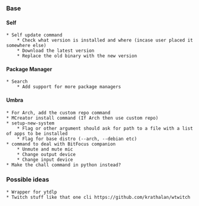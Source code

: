 ### Base
#### Self
    * Self update command
        * Check what version is installed and where (incase user placed it somewhere else)
        * Download the latest version
        * Replace the old binary with the new version

#### Package Manager
    * Search
        * Add support for more package managers

#### Umbra
    * For Arch, add the custom repo command
    * MCreator install command (If Arch then use custom repo)
    * setup-new-system
        * Flag or other argument should ask for path to a file with a list of apps to be installed
        * Flag for base distro (--arch, --debian etc)
    * command to deal with BitFocus companion
        * Unmute and mute mic
        * Change output device
        * Change input device
    * Make the chall command in python instead?

### Possible ideas
    * Wrapper for ytdlp
    * Twitch stuff like that one cli https://github.com/krathalan/wtwitch
